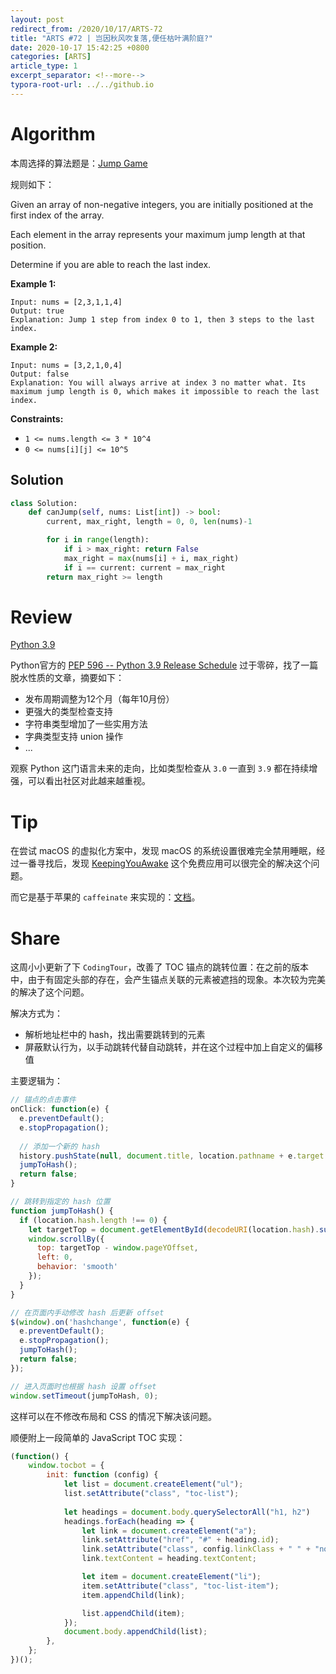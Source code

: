 ```yaml
---
layout: post
redirect_from: /2020/10/17/ARTS-72
title: "ARTS #72 | 岂因秋风吹复落,便任枯叶满阶庭?"
date: 2020-10-17 15:42:25 +0800
categories: [ARTS]
article_type: 1
excerpt_separator: <!--more-->
typora-root-url: ../../github.io
---
```



# Algorithm

本周选择的算法题是：[Jump Game](https://leetcode.com/problems/jump-game/)

<!--more-->

规则如下：

Given an array of non-negative integers, you are initially positioned at the first index of the array.

Each element in the array represents your maximum jump length at that position.

Determine if you are able to reach the last index.

 

**Example 1:**

```
Input: nums = [2,3,1,1,4]
Output: true
Explanation: Jump 1 step from index 0 to 1, then 3 steps to the last index.
```

**Example 2:**

```
Input: nums = [3,2,1,0,4]
Output: false
Explanation: You will always arrive at index 3 no matter what. Its maximum jump length is 0, which makes it impossible to reach the last index.
```

 

**Constraints:**

- `1 <= nums.length <= 3 * 10^4`
- `0 <= nums[i][j] <= 10^5`

## Solution

```python
class Solution:
    def canJump(self, nums: List[int]) -> bool:
        current, max_right, length = 0, 0, len(nums)-1

        for i in range(length):
            if i > max_right: return False
            max_right = max(nums[i] + i, max_right)
            if i == current: current = max_right
        return max_right >= length
```


# Review

[Python 3.9](https://towardsdatascience.com/python-3-9-9c2ce1332eb4)

Python官方的 [PEP 596 -- Python 3.9 Release Schedule](https://www.python.org/dev/peps/pep-0596/) 过于零碎，找了一篇脱水性质的文章，摘要如下：

- 发布周期调整为12个月（每年10月份）
- 更强大的类型检查支持
- 字符串类型增加了一些实用方法
- 字典类型支持 union 操作
- ...

观察 Python 这门语言未来的走向，比如类型检查从 `3.0` 一直到 `3.9` 都在持续增强，可以看出社区对此越来越重视。

# Tip

在尝试 macOS 的虚拟化方案中，发现 macOS 的系统设置很难完全禁用睡眠，经过一番寻找后，发现 [KeepingYouAwake](https://github.com/newmarcel/KeepingYouAwake) 这个免费应用可以很完全的解决这个问题。

而它是基于苹果的 `caffeinate` 来实现的：[文档](https://web.archive.org/web/20140604153141/https://developer.apple.com/library/mac/documentation/Darwin/Reference/ManPages/man8/caffeinate.8.html)。

# Share

这周小小更新了下 `CodingTour`，改善了 TOC 锚点的跳转位置：在之前的版本中，由于有固定头部的存在，会产生锚点关联的元素被遮挡的现象。本次较为完美的解决了这个问题。

解决方式为：

- 解析地址栏中的 hash，找出需要跳转到的元素
- 屏蔽默认行为，以手动跳转代替自动跳转，并在这个过程中加上自定义的偏移值

主要逻辑为：

```javascript
// 锚点的点击事件
onClick: function(e) {
  e.preventDefault();
  e.stopPropagation();
  
  // 添加一个新的 hash
  history.pushState(null, document.title, location.pathname + e.target.hash);
  jumpToHash();
  return false;
}

// 跳转到指定的 hash 位置
function jumpToHash() {
  if (location.hash.length !== 0) {
    let targetTop = document.getElementById(decodeURI(location.hash).substring(1)).offsetTop - 45;
    window.scrollBy({
      top: targetTop - window.pageYOffset,
      left: 0,
      behavior: 'smooth'
    });
  }
}

// 在页面内手动修改 hash 后更新 offset
$(window).on('hashchange', function(e) {
  e.preventDefault();
  e.stopPropagation();
  jumpToHash();
  return false;
});

// 进入页面时也根据 hash 设置 offset
window.setTimeout(jumpToHash, 0);
```

这样可以在不修改布局和 CSS 的情况下解决该问题。

顺便附上一段简单的 JavaScript TOC 实现：

```javascript
(function() {
    window.tocbot = {
        init: function (config) {
            let list = document.createElement("ul");
            list.setAttribute("class", "toc-list");
            
            let headings = document.body.querySelectorAll("h1, h2")
            headings.forEach(heading => {
                let link = document.createElement("a");
                link.setAttribute("href", "#" + heading.id);
                link.setAttribute("class", config.linkClass + " " + "node-name--" + heading.nodeName);
                link.textContent = heading.textContent;

                let item = document.createElement("li");
                item.setAttribute("class", "toc-list-item");
                item.appendChild(link);

                list.appendChild(item);
            });
            document.body.appendChild(list);
        },
    };
})();
```